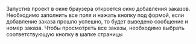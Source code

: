 Запустив проект в окне браузера откроется окно добавления заказов.
Необходимо заполнить все поля и нажать кнопку под формой, если добавление заказа прошло успешно, то будет выведено сообщение и номер заказа.
Чтобы просмотреть все заказы, необходимо выбрать соответствующую кнопку в шапке страницы
